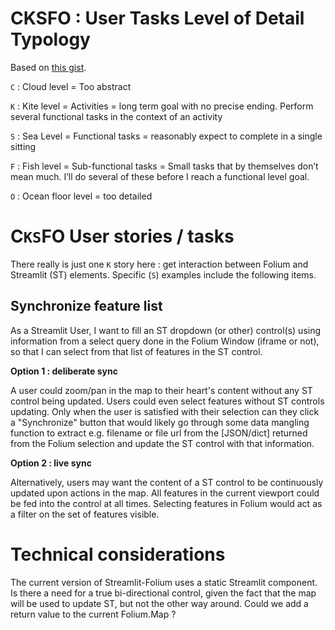# CKSFO : User Tasks Level of Detail Typology

Based on [this gist](https://gist.github.com/josher19/749343).

`C` : Cloud level = Too abstract

`K` : Kite level = Activities = long term goal with no precise ending. Perform several functional tasks in the context of an activity

`S` : Sea Level = Functional tasks = reasonably expect to complete in a single sitting

`F` : Fish level = Sub-functional tasks = Small tasks that by themselves don’t mean much.  I’ll do several of these before I reach a functional level goal.

`O` : Ocean floor level = too detailed

# C`KS`FO User stories / tasks
There really is just one `K` story here : get interaction between Folium and Streamlit (ST) elements.  Specific (`S`) examples include the following items.

## Synchronize feature list

As a Streamlit User, I want to fill an ST dropdown (or other) control(s) using information from a select query done in the Folium Window (iframe or not), so that I can select from that list of features in the ST control.

**Option 1 : deliberate sync**

A user could zoom/pan in the map to their heart's content without any ST control being updated.  Users could even select features without ST controls updating.  Only when the user is satisfied with their selection can they click a "Synchronize" button that would likely go through some data mangling function to extract e.g. filename or file url from the [JSON/dict] returned from the Folium selection and update the ST control with that information.

**Option 2 : live sync**

Alternatively, users may want the content of a ST control to be continuously updated upon actions in the map.  All features in the current viewport could be fed into the control at all times.  Selecting features in Folium would act as a filter on the set of features visible.

# Technical considerations

The current version of Streamlit-Folium uses a static Streamlit component.  Is there a need for a true bi-directional control, given the fact that the map will be used to update ST, but not the other way around.  Could we add a return value to the current Folium.Map ?
